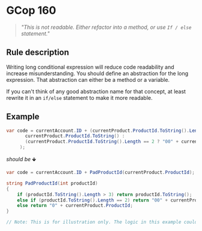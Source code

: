 ﻿# GCop 160

> *"This is not readable. Either refactor into a method, or use `If / else` statement."*

## Rule description

Writing long conditional expression will reduce code readability and increase misunderstanding.
You should define an abstraction for the long expression. That abstraction can either be a method or a variable.

If you can't think of any good abstraction name for that concept, at least rewrite it in an `if/else` statement to make it more readable.

## Example
```csharp
var code = currentAccount.ID + (currentProduct.ProductId.ToString().Length > 3 ? 
       currentProduct.ProductId.ToString() : 
       (currentProduct.ProductId.ToString().Length == 2 ? "00" + currentProduct.ProductId : "0" + currentProduct.ProductId)
     );
```

*should be* 🡻

```csharp
var code = currentAccount.ID + PadProductId(currentProduct.ProductId);

string PadProductId(int productId)
{
    if (productId.ToString().Length > 3) return productId.ToString();
    else if (productId.ToString().Length == 2) return "00" + currentProduct.ProductId;
    else return "0" + currentProduct.ProductId;
}

// Note: This is for illustration only. The logic in this example could be written in a cleaner way.
```